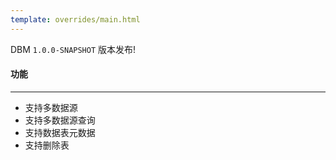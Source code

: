 ```yaml
---
template: overrides/main.html
---
```


DBM `1.0.0-SNAPSHOT` 版本发布!

#### 功能
---

- 支持多数据源
- 支持多数据源查询
- 支持数据表元数据
- 支持删除表
